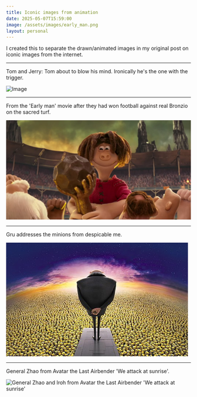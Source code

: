 ```yaml
---
title: Iconic images from animation
date: 2025-05-07T15:59:00
image: /assets/images/early_man.png
layout: personal
---
```

I created this to separate the drawn/animated images in my original post on iconic images from the internet.

---

Tom and Jerry: Tom about to blow his mind. Ironically he's the one with the trigger.

![Image](https://pbs.twimg.com/media/Gn42Cb0WsAAb6Nr?format=png&name=small)

---

From the 'Early man' movie after they had won football against real Bronzio on the sacred turf.

![From the 'Early man' movie after they had won football against real Bronzio on the sacred turf.](/assets/images/early_man.png "'Early man' movie after they had won football against real Bronzio on the sacred turf.")

---

Gru addresses the minions from despicable me.

![Gru addresses the minions](/assets/images/gru_minions.jpg)

---

General Zhao from Avatar the Last Airbender 'We attack at sunrise'.

![General Zhao and Iroh from Avatar the Last Airbender 'We attack at sunrise'](https://pbs.twimg.com/media/GnM7K9NXoAAX3bE?format=jpg&name=small)
